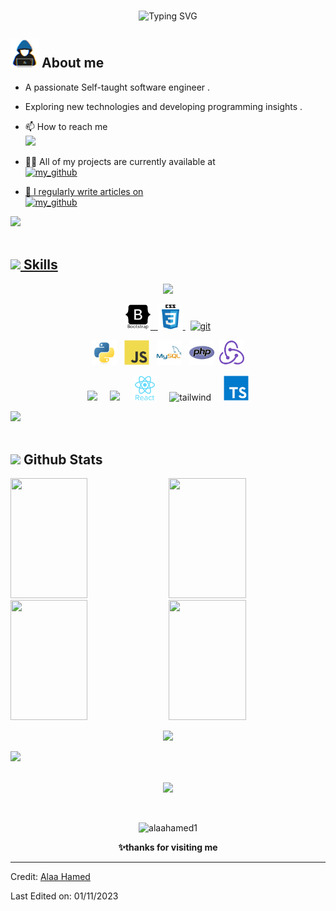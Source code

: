 <br>
<p align="center">
<img src="https://readme-typing-svg.herokuapp.com?font=Chakra+Petch&weight=500&size=22&pause=1000&color=268bd2&center=true&vCenter=true&random=false&width=435&lines=Hey%2C+It's+ALAA+HAMED;%E3%80%8C+Web+Application+Developer++%E3%80%8D" alt="Typing SVG" />
</p>
	
## <picture><img src = "https://github.com/0xAbdulKhalid/0xAbdulKhalid/raw/main/assets/mdImages/about_me.gif" width = 45px></picture> **About me**

- A passionate Self-taught software engineer .
-   Exploring new technologies and developing programming insights .
- 📫 How to reach me <br> <a href="mailto:alaa.elzeftawy@gmail.com"><img src="https://www.vectorlogo.zone/logos/google_plus/google_plus-ar21.svg" height="35"></a>

- 👨‍💻 All of my projects are currently available at <br><a href="https://github.com/alaahamed1"><img src="https://www.vectorlogo.zone/logos/github/github-ar21.svg" alt="my_github"/>
- 📝 I regularly write articles on <br><a href="https://www.linkedin.com/in/alaa-hamed-92a6b9233"><img src="https://www.vectorlogo.zone/logos/linkedin/linkedin-ar21.svg" alt="my_github"/>


<img src="https://user-images.githubusercontent.com/73097560/115834477-dbab4500-a447-11eb-908a-139a6edaec5c.gif"><br><br>

## <picture> <img src="https://media2.giphy.com/media/QssGEmpkyEOhBCb7e1/giphy.gif?cid=ecf05e47a0n3gi1bfqntqmob8g9aid1oyj2wr3ds3mg700bl&rid=giphy.gif" width ="25"></picture> **Skills**



<p  align="center">


  </p>
  
<p  align="center">
<img src="https://camo.githubusercontent.com/c8d13e1c596a6726b1da8475a9299fac133f95ef009083b48be01f975a44987e/68747470733a2f2f696d672e736869656c64732e696f2f62616467652f2d48544d4c2d3035313232413f7374796c653d666c6174266c6f676f3d48544d4c35" height="25"/>
  </p>
  

  <p  align="center">
<img src="https://raw.githubusercontent.com/devicons/devicon/master/icons/bootstrap/bootstrap-plain-wordmark.svg" alt="bootstrap" width="40" height="40"/>
  &nbsp;
<a href="https://www.w3schools.com/css/" target="_blank" rel="noreferrer"> <img src="https://raw.githubusercontent.com/devicons/devicon/master/icons/css3/css3-original-wordmark.svg" alt="css3" width="40" height="40"/> </a>
  &nbsp;
<a href="https://git-scm.com/" target="_blank" rel="noreferrer"> <img src="https://www.vectorlogo.zone/logos/git-scm/git-scm-icon.svg" alt="git" width="40" height="40"/> </a>  
 </p>


<p align="center">

 <img src="https://raw.githubusercontent.com/devicons/devicon/master/icons/python/python-original.svg" alt="python" width="40" height="40"/>
  &nbsp;
<img src="https://raw.githubusercontent.com/devicons/devicon/master/icons/javascript/javascript-original.svg" alt="javascript" width="40" height="40"/>
&nbsp;
 <img src="https://raw.githubusercontent.com/devicons/devicon/master/icons/mysql/mysql-original-wordmark.svg" alt="mysql" width="40" height="40"/> 
&nbsp;
<img src="https://raw.githubusercontent.com/devicons/devicon/master/icons/php/php-original.svg" alt="php" width="40" height="40"/>
&nbsp;<img src="https://raw.githubusercontent.com/devicons/devicon/master/icons/redux/redux-original.svg" alt="redux" width="40" height="40"/>
</p>



<p align="center">
  <img src="https://www.vectorlogo.zone/logos/github/github-tile.svg" height="35">
&nbsp;
&nbsp;
  <img src="https://www.vectorlogo.zone/logos/laravel/laravel-icon.svg" height="35">
&nbsp;
&nbsp;
<img src="https://raw.githubusercontent.com/devicons/devicon/master/icons/react/react-original-wordmark.svg" alt="react" width="40" height="40"/>
&nbsp;
&nbsp;
<img src="https://www.vectorlogo.zone/logos/tailwindcss/tailwindcss-icon.svg" alt="tailwind" width="40" height="40"/>
&nbsp;
&nbsp;
<img src="https://raw.githubusercontent.com/devicons/devicon/master/icons/typescript/typescript-original.svg" alt="typescript" width="40" height="40"/> 
</p>


<img src="https://user-images.githubusercontent.com/73097560/115834477-dbab4500-a447-11eb-908a-139a6edaec5c.gif"><br><br>


## <picture><img src="https://media.giphy.com/media/iY8CRBdQXODJSCERIr/giphy.gif" width="35"></picture> **Github Stats**

<div align="center>
<a> 
    <a href="https://github.com/alaahamed1"><img src="https://github-readme-streak-stats.herokuapp.com?user=alaahamed1&theme=solarized-light&border_radius=10)](https://git.io/streak-stats" height="192px" width="49.5%"/></a>
  <a href="https://github.com/alaahamed1"><img src="http://github-profile-summary-cards.vercel.app/api/cards/productive-time?username=alaahamed1&theme=flag_india&utcOffset=8" height="192px" width="49.5%"/></a>
</a>


<!-- ------------------------------------------- -->
<a> 
    <a href="https://github.com/alaahamed1"><img src="http://github-profile-summary-cards.vercel.app/api/cards/stats?username=alaahamed1&theme=flag_india" height="192px" width="49.5%"/></a>
  <a href="https://github.com/alaahamed1"><img src="http://github-profile-summary-cards.vercel.app/api/cards/repos-per-language?username=alaahamed1&theme=flag_india" height="192px" width="49.5%"/></a>

  <p align="center">
<img src="http://github-profile-summary-cards.vercel.app/api/cards/profile-details?username=alaahamed1&theme=flag_india"/>
</p>
</a>

</div>

<img src="https://user-images.githubusercontent.com/73097560/115834477-dbab4500-a447-11eb-908a-139a6edaec5c.gif">
<br>
<br>

<p align="center">
  <a href="https://skillicons.dev">
    <img src="https://github-profile-trophy.vercel.app/?username=alaahamed1" />
  </a>
</p>
<br>
<!--profile visit count-->
<div align="center" >
  
<p> <img src="https://komarev.com/ghpvc/?username=alaahamed1&label=views&color=e7d2cc&style=flat" alt="alaahamed1" /> </p>
 <b>✨thanks for visiting me</b>
</div>

---

Credit: [Alaa Hamed](https://github.com/alaahamed1)

Last Edited on: 01/11/2023

